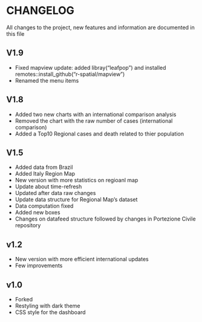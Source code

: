 CHANGELOG
================

All changes to the project, new features and information are documented
in this file

## V1.9

  - Fixed mapview update: added libray(“leafpop”) and installed
    remotes::install\_github(“r-spatial/mapview”)
  - Renamed the menu items

## V1.8

  - Added two new charts with an international comparison analysis
  - Removed the chart with the raw number of cases (international
    comparison)
  - Added a Top10 Regional cases and death related to thier population

## V1.5

  - Added data from Brazil
  - Added Italy Region Map
  - New version with more statistics on regioanl map
  - Update about time-refresh
  - Updated after data raw changes
  - Update data structure for Regional Map’s dataset
  - Data computation fixed
  - Added new boxes
  - Changes on datafeed structure followed by changes in Portezione
    Civile repository

## v1.2

  - New version with more efficient international updates
  - Few improvements

## v1.0

  - Forked
  - Restyling with dark theme
  - CSS style for the dashboard
